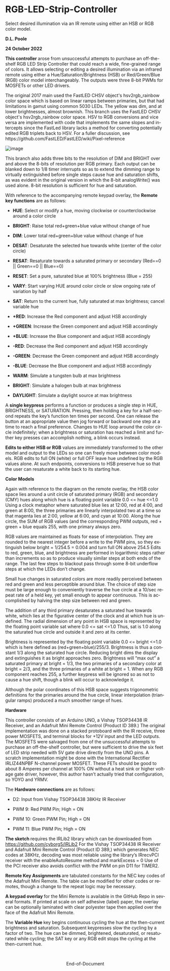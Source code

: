 # RGB-LED-Strip-Controller
Select desired illumination via an IR remote using either an HSB or RGB color model. 
<html>
<body lang="en-US" dir="ltr">
<p><b>D.L. Poole</b></p>
<p><b>24 October 2022 </b>
</p>
<p><b>This controller </b>arose from unsuccessful attempts to purchase an off-the-shelf RGB LED Strip Controller that could reach a wide, fine-grained range of colors. It allows selecting or editing a desired illumination via an
infrared remote using either a Hue/Saturation/Brightness (HSB) or Red/Green/Blue (RGB) color model interchangeably.  The outputs were three 8-bit PWMs for MOSFETs or other LED drivers.</p>

<p> The original 2017 main used the FastLED CHSV object's hsv2rgb_rainbow color space which is based on linear ramps between primaries, but that had limitations in gamut using common 5030 LEDs. The yellow was dim, and at lower brightnesses, almost brownish. This branch uses the FastLED CHSV object's hsv2rgb_rainbow color space. HSV to RGB conversions and vice versa are implemented with code that implements the same slopes and intercepts since the FastLed library lacks a method for converting potentially edited RGB triplets back to HSV. For a fuller discussion, see https://github.com/FastLED/FastLED/wiki/Pixel-reference
</p>

![image](https://user-images.githubusercontent.com/13832029/197672617-129dd700-0b57-4815-897b-407617b11c54.png)

This branch also adds three bits to the resolution of DIM and BRIGHT over and above the 8-bits of resolution per RGB primary. Each output can be blanked down to 1/8 timer interrupts so as to extend the dimming range to virtually extinguished before single steps cause hue and saturation shifts, as was evident in the original version in which the 8-bit analogWrite() was used alone. 8-bit resolution is sufficient for hue and saturation.

<p>With reference to the accompanying remote keypad overlay, t</span>he
</span><b>Remote key functions</b> are as follows: 
</p>
<ul>
<li/>
	<b>HUE</b>: Select or modify a hue, moving clockwise or
	counterclockwise around a color circle</p>
	<li/>
<p><b>BRIGHT</b>:
	Raise total red+green+blue value without change of hue</p>
	<li/>
<p><b>DIM</b>:
	Lower total red+green+blue value without change of hue</p>
	<li/>
<p><b>DESAT</b>:
	Desaturate the selected hue towards white (center of the color
	circle)</p>
	<li/>
<p><b>RESAT</b>:
	Resaturate towards a saturated primary or secondary (Red==0 ||
	Green==0 || Blue==0)</p>
	<li/>
<p><b>RESET</b>:
	Set a pure, saturated blue at 100% brightness (Blue = 255)</p>
	<li/>
<p><b>VARY</b>:
	Start varying HUE around color circle or slow ongoing rate of
	variation by half</p>
	<li/>
<p><b>SAT</b>:
	Return to the current hue, fully saturated at max brightness;
	cancel variable hue</p>
	<li/>
<p><b>+RED</b>:
	Increase the Red component and adjust HSB accordingly</p>
	<li/>
<p><b>+GREEN</b>:
	Increase the Green component and adjust HSB accordingly</p>
	<li/>
<p><b>+BLUE</b>:
	Increase the Blue component and adjust HSB accordingly</p>
	<li/>
<p><b>-RED</b>:
	Decrease the Red component and adjust HSB accordingly</p>
	<li/>
<p><b>-GREEN</b>:
	Decrease the Green component and adjust HSB accordingly</p>
	<li/>
<p><b>-BLUE</b>:
	Decrease the Blue component and adjust HSB accordingly</p>
	<li/>
<p><b>WARM</b>:
	Simulate a tungsten bulb at max brightness</p>
	<li/>
<p><b>BRIGHT</b>:
	Simulate a halogen bulb at max brightness</p>
	<li/>
<p><b>DAYLIGHT</b>:
	Simulate a daylight source at max brightness</p>
</ul>
<p>A <b>single keypress</b>
performs a function or produces a single step in HUE, BRIGHTNESS, or
SATURATION. Pressing, then holding a key for a half-second repeats
the key’s function ten times per second. One can release the button
at an appropriate value then jog forward or backward one step at a
time to reach a final preference. Changes to HUE loop around the
color circle indefinitely; when a brightness or saturation has
reached a limit and further key presses can accomplish nothing, a
blink occurs instead.</p>
<p><b>Edits to either
HSB or RGB</b> values are immediately transformed to the other model
and output to the LEDs so one can freely move between color models.
RGB edits to full ON (white) or full OFF leave hue undefined by the
RGB values alone. At such endpoints, conversions to HSB preserve hue
so that the user can resaturate a white back to its starting hue.</p>
<p >
<b>Color Models</b></p>
<p >
Again with reference to the diagram on the remote overlay, the HSB
color space lies around a unit circle of saturated primary (RGB) and
secondary (CMY) hues along which hue is a floating point variable 0.0
&lt;= hue &lt;=1.0  Using a clock metaphor where saturated blue lies
at 12:00, red at 4:00, and green at 8:00, the three primaries are
linearly interpolated two at a time so that magenta lies at 2:00,
yellow at 6:00, and cyan at 10:00. Along the hue circle, the SUM of
RGB values (and the corresponding PWM outputs, red + green + blue
equals 255, with one primary always zero.</p>
<p>RGB values are
maintained as floats for ease of interpolation. They are rounded to
the nearest integer before a write to the PWM pins, so they
extinguish below bright = 1/254.5 = 0.004 and turn full ON above
254.5 Edits to red, green, blue, and brightness are performed in
logarithmic steps rather than increments so as to produce visually
similar steps at both ends of the range. The last few steps to
blackout pass through some 8-bit underflow steps at which the LEDs
don’t change.</p>
<p>Small hue changes in
saturated colors are more readily perceived between red and green and
less perceptible around blue. The choice of step size must be large
enough to conveniently traverse the hue circle at a 10/sec repeat
rate of a held key, yet small enough to appear continuous. This is
accomplished by halving the step size between red and green. 
</p>
<p>The addition of any
third primary desaturates a saturated hue towards white, which lies
at the figurative center of the clock and at which hue is undefined.
The radial dimension of any point in HSB space is represented by the
floating point variable sat where 0.0 &lt;= sat &lt;=1.0 Thus, sat is
1.0 along the saturated hue circle and outside it and zero at its
center.</p>
<p>Brightness is
represented by the floating point variable 0.0 &lt;= bright &lt;=1.0
which is here defined as (red+green+blue)/255/3. Brightness is thus a
constant 1/3 along the saturated hue circle. Reducing bright dims the
display and extinguishes it as bright approaches zero. Brightness
will “max out” a saturated primary at bright = 1/3, the two
primaries of a secondary color at bright = 2/3, and the three
primaries of a white at bright = 1. When any RGB component reaches
255, a further keypress will be ignored so as not to cause a hue
shift, though a blink will occur to acknowledge it. 
</p>
<p>Although the polar
coordinates of this HSB space suggests trigonometric definitions for
the primaries around the hue circle, linear interpolation (triangular
ramps) produced a much smoother range of hues. 
</p>
<p><b>Hardware</b></p>
<p>This controller consists of an Arduino UNO, a Vishay TSOP34438 IR
Receiver, and an Adafruit Mini Remote Control (Product ID 389.) The
original implementation was done on a stacked protoboard with the IR
receive, three power MOSFETS, and terminal blocks for +12V input and
the LED outputs. The MOSFETS were salvaged from one of the
unsuccessful attempts to purchase an off-the-shelf controller, but
were sufficient to drive the six feet of LED strip needed with 5V
gate drive directly from the UNO pins. A scratch implementation might
be done with the International Rectifier IRLIZ44NPBF N-channel power
MOSFET. These FETs should be good to about 8 Amperes per channel at
100% ON without a heat sink or higher voltage gate driver, however,
this author hasn’t actually tried that configuration, so YOYO and
YRMV. 
</p>
<p>The <b>Hardware connections</b> are as follows: 
</p>
<ul>
	<li/>
<p>D2: Input
	from Vishay TSOP34438 38KHz IR Receiver</p>
</ul>
<ul>
	<li/>
<p>PWM 9: Red
	PWM Pin; High = ON</p>
	<li/>
<p>PWM 10: Green
	PWM Pin; High = ON</p>
	<li/>
<p>PWM 11: Blue
	PWM Pin; High = ON</p>
</ul>
<p><b>The sketch
</b>requires the IRLib2 library which can be downloaded from
<a href="https://github.com/cyborg5/IRLib2">https://github.com/cyborg5/IRLib2</a>
For the Vishay TSOP34438 IR Receiver and Adafruit Mini Remote Control
(Product ID 389,) which generates NEC codes at 38KHz, decoding was
most reliable using the library’s IRrecvPCI receiver with the
enableAutoResume method and markExcess = 0 Use of the PCI receiver
also avoids conflict with the PWM on pin D11 for TIMER2.</p>
<p><b>Remote Key
Assignments </b>are tabulated
</span>constants for the NEC key codes of the Adafruit Mini Remote.
The table can be modified for other codes or remotes, though a change
to the repeat logic may be necessary. 
</p>
<p><b>A keypad overlay
</b>for the Mini Remote is available in the GitHub Repo in several
formats. If printed at scale on self adhesive (label) paper, the
overlay can be optionally laminated with clear polyester tape then
applied over the face of the Adafruit Mini Remote. 
</p>
<p>The
</span><b>Variable Hue </b>key
begins</span> continuous cycling
the hue at the then-current</span> brightness
and saturation. Subsequent keypresses slow the cycling by a factor of
two. The hue can be dimmed, brightened, desaturated, or resaturated
while cycling; the SAT key or any RGB edit stops the cycling at the
then-current hue. </span>
</p>
<p><br/>

</p>
<p align="center" >
End-of-Document</p>
</body>
</html>
